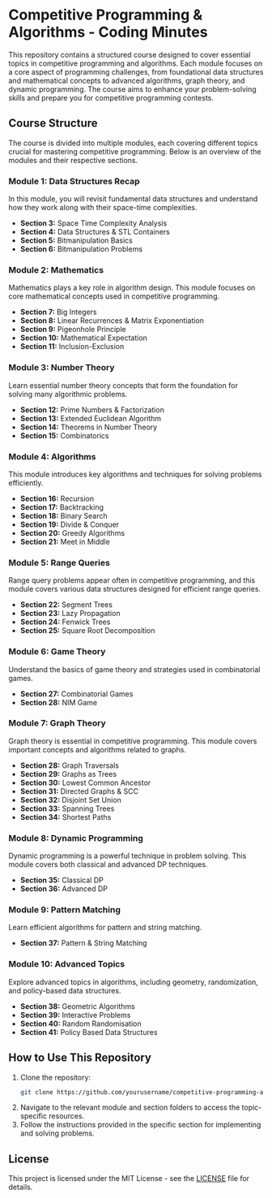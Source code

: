 # Competitive Programming & Algorithms - Coding Minutes

This repository contains a structured course designed to cover essential topics in competitive programming and algorithms. Each module focuses on a core aspect of programming challenges, from foundational data structures and mathematical concepts to advanced algorithms, graph theory, and dynamic programming. The course aims to enhance your problem-solving skills and prepare you for competitive programming contests.

## Course Structure

The course is divided into multiple modules, each covering different topics crucial for mastering competitive programming. Below is an overview of the modules and their respective sections.

### Module 1: Data Structures Recap

In this module, you will revisit fundamental data structures and understand how they work along with their space-time complexities.

- **Section 3:** Space Time Complexity Analysis
- **Section 4:** Data Structures & STL Containers
- **Section 5:** Bitmanipulation Basics
- **Section 6:** Bitmanipulation Problems

### Module 2: Mathematics

Mathematics plays a key role in algorithm design. This module focuses on core mathematical concepts used in competitive programming.

- **Section 7:** Big Integers
- **Section 8:** Linear Recurrences & Matrix Exponentiation
- **Section 9:** Pigeonhole Principle
- **Section 10:** Mathematical Expectation
- **Section 11:** Inclusion-Exclusion

### Module 3: Number Theory

Learn essential number theory concepts that form the foundation for solving many algorithmic problems.

- **Section 12:** Prime Numbers & Factorization
- **Section 13:** Extended Euclidean Algorithm
- **Section 14:** Theorems in Number Theory
- **Section 15:** Combinatorics

### Module 4: Algorithms

This module introduces key algorithms and techniques for solving problems efficiently.

- **Section 16:** Recursion
- **Section 17:** Backtracking
- **Section 18:** Binary Search
- **Section 19:** Divide & Conquer
- **Section 20:** Greedy Algorithms
- **Section 21:** Meet in Middle

### Module 5: Range Queries

Range query problems appear often in competitive programming, and this module covers various data structures designed for efficient range queries.

- **Section 22:** Segment Trees
- **Section 23:** Lazy Propagation
- **Section 24:** Fenwick Trees
- **Section 25:** Square Root Decomposition

### Module 6: Game Theory

Understand the basics of game theory and strategies used in combinatorial games.

- **Section 27:** Combinatorial Games
- **Section 28:** NIM Game

### Module 7: Graph Theory

Graph theory is essential in competitive programming. This module covers important concepts and algorithms related to graphs.

- **Section 28:** Graph Traversals
- **Section 29:** Graphs as Trees
- **Section 30:** Lowest Common Ancestor
- **Section 31:** Directed Graphs & SCC
- **Section 32:** Disjoint Set Union
- **Section 33:** Spanning Trees
- **Section 34:** Shortest Paths

### Module 8: Dynamic Programming

Dynamic programming is a powerful technique in problem solving. This module covers both classical and advanced DP techniques.

- **Section 35:** Classical DP
- **Section 36:** Advanced DP

### Module 9: Pattern Matching

Learn efficient algorithms for pattern and string matching.

- **Section 37:** Pattern & String Matching

### Module 10: Advanced Topics

Explore advanced topics in algorithms, including geometry, randomization, and policy-based data structures.

- **Section 38:** Geometric Algorithms
- **Section 39:** Interactive Problems
- **Section 40:** Random Randomisation
- **Section 41:** Policy Based Data Structures

## How to Use This Repository

1. Clone the repository:
   ```bash
   git clone https://github.com/yourusername/competitive-programming-algorithms.git
   ```
2. Navigate to the relevant module and section folders to access the topic-specific resources.
3. Follow the instructions provided in the specific section for implementing and solving problems.

## License

This project is licensed under the MIT License - see the [LICENSE](LICENSE) file for details.
